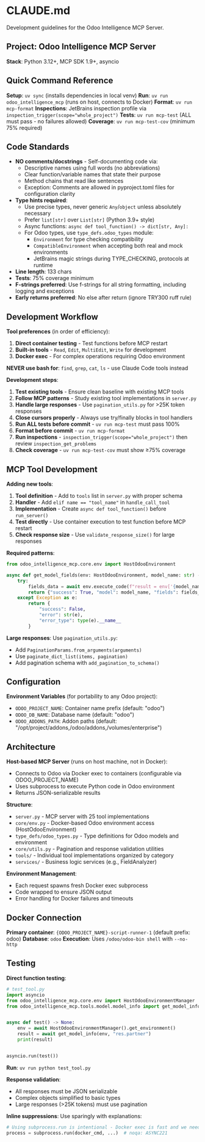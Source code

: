 # CLAUDE.md

Development guidelines for the Odoo Intelligence MCP Server.

## Project: Odoo Intelligence MCP Server

**Stack**: Python 3.12+, MCP SDK 1.9+, asyncio

## Quick Command Reference

**Setup**: `uv sync` (installs dependencies in local venv)
**Run**: `uv run odoo_intelligence_mcp` (runs on host, connects to Docker)
**Format**: `uv run mcp-format`
**Inspections**: JetBrains inspection profile via `inspection_trigger(scope="whole_project")`
**Tests**: `uv run mcp-test` (ALL must pass - no failures allowed)
**Coverage**: `uv run mcp-test-cov` (minimum 75% required)

## Code Standards

- **NO comments/docstrings** - Self-documenting code via:
    - Descriptive names using full words (no abbreviations)
    - Clear function/variable names that state their purpose
    - Method chains that read like sentences
    - Exception: Comments are allowed in pyproject.toml files for configuration clarity
- **Type hints required**:
    - Use precise types, never generic `Any`/`object` unless absolutely necessary
    - Prefer `list[str]` over `List[str]` (Python 3.9+ style)
    - Async functions: `async def tool_function() -> dict[str, Any]:`
    - For Odoo types, use `type_defs.odoo_types` module:
        - `Environment` for type checking compatibility
        - `CompatibleEnvironment` when accepting both real and mock environments
        - JetBrains magic strings during TYPE_CHECKING, protocols at runtime
- **Line length**: 133 chars
- **Tests**: 75% coverage minimum
- **F-strings preferred**: Use f-strings for all string formatting, including logging and exceptions
- **Early returns preferred**: No else after return (ignore TRY300 ruff rule)

## Development Workflow

**Tool preferences** (in order of efficiency):

1. **Direct container testing** - Test functions before MCP restart
2. **Built-in tools** - `Read`, `Edit`, `MultiEdit`, `Write` for development
3. **Docker exec** - For complex operations requiring Odoo environment

**NEVER use bash for**: `find`, `grep`, `cat`, `ls` - use Claude Code tools instead

**Development steps**:

1. **Test existing tools** - Ensure clean baseline with existing MCP tools
2. **Follow MCP patterns** - Study existing tool implementations in `server.py`
3. **Handle large responses** - Use `pagination_utils.py` for >25K token responses
4. **Close cursors properly** - Always use try/finally blocks in tool handlers
5. **Run ALL tests before commit** - `uv run mcp-test` must pass 100%
6. **Format before commit** - `uv run mcp-format`
7. **Run inspections** - `inspection_trigger(scope="whole_project")` then review `inspection_get_problems`
8. **Check coverage** - `uv run mcp-test-cov` must show ≥75% coverage

## MCP Tool Development

**Adding new tools**:

1. **Tool definition** - Add to `tools` list in `server.py` with proper schema
2. **Handler** - Add `elif name == "tool_name"` in `handle_call_tool`
3. **Implementation** - Create `async def tool_function()` before `run_server()`
4. **Test directly** - Use container execution to test function before MCP restart
5. **Check response size** - Use `validate_response_size()` for large responses

**Required patterns**:

```python
from odoo_intelligence_mcp.core.env import HostOdooEnvironment

async def get_model_fields(env: HostOdooEnvironment, model_name: str) -> dict[str, Any]:
    try:
        fields_data = await env.execute_code(f"result = env['{model_name}'].fields_get()")
        return {"success": True, "model": model_name, "fields": fields_data}
    except Exception as e:
        return {
            "success": False,
            "error": str(e),
            "error_type": type(e).__name__
        }
```

**Large responses**: Use `pagination_utils.py`:

- Add `PaginationParams.from_arguments(arguments)`
- Use `paginate_dict_list(items, pagination)`
- Add pagination schema with `add_pagination_to_schema()`

## Configuration

**Environment Variables** (for portability to any Odoo project):
- `ODOO_PROJECT_NAME`: Container name prefix (default: "odoo")
- `ODOO_DB_NAME`: Database name (default: "odoo")
- `ODOO_ADDONS_PATH`: Addon paths (default: "/opt/project/addons,/odoo/addons,/volumes/enterprise")

## Architecture

**Host-based MCP Server** (runs on host machine, not in Docker):

- Connects to Odoo via Docker exec to containers (configurable via ODOO_PROJECT_NAME)
- Uses subprocess to execute Python code in Odoo environment
- Returns JSON-serializable results

**Structure**:

- `server.py` - MCP server with 25 tool implementations
- `core/env.py` - Docker-based Odoo environment access (HostOdooEnvironment)
- `type_defs/odoo_types.py` - Type definitions for Odoo models and environment
- `core/utils.py` - Pagination and response validation utilities
- `tools/` - Individual tool implementations organized by category
- `services/` - Business logic services (e.g., FieldAnalyzer)

**Environment Management**:

- Each request spawns fresh Docker exec subprocess
- Code wrapped to ensure JSON output
- Error handling for Docker failures and timeouts

## Docker Connection

**Primary container**: `{ODOO_PROJECT_NAME}-script-runner-1` (default prefix: odoo)
**Database**: `odoo`
**Execution**: Uses `/odoo/odoo-bin shell` with `--no-http`

## Testing

**Direct function testing**:

```python
# test_tool.py
import asyncio
from odoo_intelligence_mcp.core.env import HostOdooEnvironmentManager
from odoo_intelligence_mcp.tools.model.model_info import get_model_info


async def test() -> None:
    env = await HostOdooEnvironmentManager().get_environment()
    result = await get_model_info(env, "res.partner")
    print(result)


asyncio.run(test())
```

**Run**: `uv run python test_tool.py`

**Response validation**:

- All responses must be JSON serializable
- Complex objects simplified to basic types
- Large responses (>25K tokens) must use pagination

**Inline suppressions**: Use sparingly with explanations:

```python
# Using subprocess.run is intentional - Docker exec is fast and we need the simplicity
process = subprocess.run(docker_cmd, ...)  # noqa: ASYNC221
```

